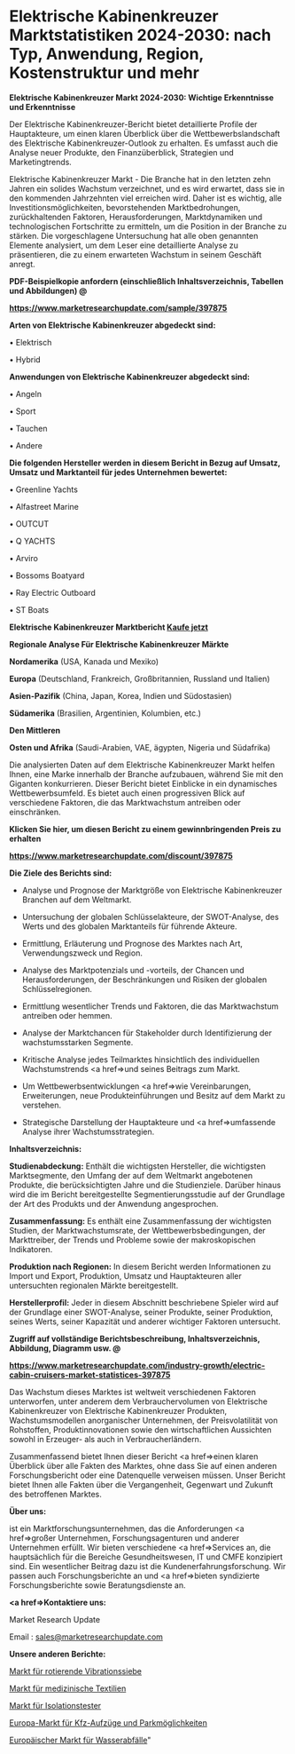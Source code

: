 # Elektrische Kabinenkreuzer Marktstatistiken 2024-2030: nach Typ, Anwendung, Region, Kostenstruktur und mehr

<strong>Elektrische Kabinenkreuzer Markt 2024-2030: Wichtige Erkenntnisse und Erkenntnisse</strong>

Der Elektrische Kabinenkreuzer-Bericht bietet detaillierte Profile der Hauptakteure, um einen klaren Überblick über die Wettbewerbslandschaft des Elektrische Kabinenkreuzer-Outlook zu erhalten. Es umfasst auch die Analyse neuer Produkte, den Finanzüberblick, Strategien und Marketingtrends.

Elektrische Kabinenkreuzer Markt - Die Branche hat in den letzten zehn Jahren ein solides Wachstum verzeichnet, und es wird erwartet, dass sie in den kommenden Jahrzehnten viel erreichen wird. Daher ist es wichtig, alle Investitionsmöglichkeiten, bevorstehenden Marktbedrohungen, zurückhaltenden Faktoren, Herausforderungen, Marktdynamiken und technologischen Fortschritte zu ermitteln, um die Position in der Branche zu stärken. Die vorgeschlagene Untersuchung hat alle oben genannten Elemente analysiert, um dem Leser eine detaillierte Analyse zu präsentieren, die zu einem erwarteten Wachstum in seinem Geschäft anregt.



<strong><b>PDF-Beispielkopie anfordern (einschließlich Inhaltsverzeichnis, Tabellen und Abbildungen) @ </b></strong>

<strong><a href=https://www.marketresearchupdate.com/sample/397875>

<strong>https://www.marketresearchupdate.com/sample/397875</u></a></strong></strong>



<strong>Arten von Elektrische Kabinenkreuzer abgedeckt sind:</strong>

• Elektrisch

• Hybrid



<strong>Anwendungen von Elektrische Kabinenkreuzer abgedeckt sind:</strong>

• Angeln

• Sport

• Tauchen

• Andere



<strong>Die folgenden Hersteller werden in diesem Bericht in Bezug auf Umsatz, Umsatz und Marktanteil für jedes Unternehmen bewertet:</strong>

• Greenline Yachts

• Alfastreet Marine

• OUTCUT

• Q YACHTS

• Arviro

• Bossoms Boatyard

• Ray Electric Outboard

• ST Boats



<strong>Elektrische Kabinenkreuzer Marktbericht <a href=https://www.marketresearchupdate.com/buynow/397875>Kaufe jetzt</a></strong>



<strong>Regionale Analyse Für Elektrische Kabinenkreuzer Märkte</strong>



<strong>Nordamerika</strong> (USA, Kanada und Mexiko)



<strong>Europa</strong> (Deutschland, Frankreich, Großbritannien, Russland und Italien)



<strong>Asien-Pazifik</strong> (China, Japan, Korea, Indien und Südostasien)



<strong>Südamerika</strong> (Brasilien, Argentinien, Kolumbien, etc.)



<strong>Den Mittleren</strong> 

<strong>Osten und Afrika</strong> (Saudi-Arabien, VAE, ägypten, Nigeria und Südafrika)

Die analysierten Daten auf dem Elektrische Kabinenkreuzer Markt helfen Ihnen, eine Marke innerhalb der Branche aufzubauen, während Sie mit den Giganten konkurrieren. Dieser Bericht bietet Einblicke in ein dynamisches Wettbewerbsumfeld. Es bietet auch einen progressiven Blick auf verschiedene Faktoren, die das Marktwachstum antreiben oder einschränken.



<strong>Klicken Sie hier, um diesen Bericht zu einem gewinnbringenden Preis zu erhalten
</strong>

<strong><a href=https://www.marketresearchupdate.com/discount/397875>https://www.marketresearchupdate.com/discount/397875</b></u></strong></a>



<strong>Die Ziele des Berichts sind:</strong>

- Analyse und Prognose der Marktgröße von Elektrische Kabinenkreuzer Branchen auf dem Weltmarkt.

- Untersuchung der globalen Schlüsselakteure, der SWOT-Analyse, des Werts und des globalen Marktanteils für führende Akteure.

- Ermittlung, Erläuterung und Prognose des Marktes nach Art, Verwendungszweck und Region.

- Analyse des Marktpotenzials und -vorteils, der Chancen und Herausforderungen, der Beschränkungen und Risiken der globalen Schlüsselregionen.

- Ermittlung wesentlicher Trends und Faktoren, die das Marktwachstum antreiben oder hemmen.

- Analyse der Marktchancen für Stakeholder durch Identifizierung der wachstumsstarken Segmente.

- Kritische Analyse jedes Teilmarktes hinsichtlich des individuellen Wachstumstrends <a href=>und</a> seines Beitrags zum Markt.

- Um Wettbewerbsentwicklungen <a href=>wie</a> Vereinbarungen, Erweiterungen, neue Produkteinführungen und Besitz auf dem Markt zu verstehen.

- Strategische Darstellung der Hauptakteure und <a href=>umfas</a>sende Analyse ihrer Wachstumsstrategien.



<strong>Inhaltsverzeichnis:</strong>



<strong>Studienabdeckung:</strong> Enthält die wichtigsten Hersteller, die wichtigsten Marktsegmente, den Umfang der auf dem Weltmarkt angebotenen Produkte, die berücksichtigten Jahre und die Studienziele. Darüber hinaus wird die im Bericht bereitgestellte Segmentierungsstudie auf der Grundlage der Art des Produkts und der Anwendung angesprochen.



<strong>Zusammenfassung:</strong> Es enthält eine Zusammenfassung der wichtigsten Studien, der Marktwachstumsrate, der Wettbewerbsbedingungen, der Markttreiber, der Trends und Probleme sowie der makroskopischen Indikatoren.



<strong>Produktion nach Regionen:</strong> In diesem Bericht werden Informationen zu Import und Export, Produktion, Umsatz und Hauptakteuren aller untersuchten regionalen Märkte bereitgestellt.



<strong>Herstellerprofil:</strong> Jeder in diesem Abschnitt beschriebene Spieler wird auf der Grundlage einer SWOT-Analyse, seiner Produkte, seiner Produktion, seines Werts, seiner Kapazität und anderer wichtiger Faktoren untersucht.



<strong><b>Zugriff auf vollständige Berichtsbeschreibung, Inhaltsverzeichnis, Abbildung, Diagramm usw. @ </b></strong>

<strong><a href=https://www.marketresearchupdate.com/industry-growth/electric-cabin-cruisers-market-statistices-397875>https://www.marketresearchupdate.com/industry-growth/electric-cabin-cruisers-market-statistices-397875</a></strong>

Das Wachstum dieses Marktes ist weltweit verschiedenen Faktoren unterworfen, unter anderem dem Verbrauchervolumen von Elektrische Kabinenkreuzer von Elektrische Kabinenkreuzer Produkten, Wachstumsmodellen anorganischer Unternehmen, der Preisvolatilität von Rohstoffen, Produktinnovationen sowie den wirtschaftlichen Aussichten sowohl in Erzeuger- als auch in Verbraucherländern.

Zusammenfassend bietet Ihnen dieser Bericht <a href=>einen</a> klaren Überblick über alle Fakten des Marktes, ohne dass Sie auf einen anderen Forschungsbericht oder eine Datenquelle verweisen müssen. Unser Bericht bietet Ihnen alle Fakten über die Vergangenheit, Gegenwart und Zukunft des betroffenen Marktes.



<strong>Über uns:</strong>

 ist ein Marktforschungsunternehmen, das die Anforderungen <a href=>großer</a> Unternehmen, Forschungsagenturen und anderer Unternehmen erfüllt. Wir bieten verschiedene <a href=>Services</a> an, die hauptsächlich für die Bereiche Gesundheitswesen, IT und CMFE konzipiert sind. Ein wesentlicher Beitrag dazu ist die Kundenerfahrungsforschung. Wir passen auch Forschungsberichte an und <a href=>bieten</a> syndizierte Forschungsberichte sowie Beratungsdienste an.



<strong><a href=>Kontaktiere uns:</a></strong>

Market Research Update

Email : sales@marketresearchupdate.com



<strong>Unsere anderen Berichte:</strong>

<a href=https://www.linkedin.com/pulse/rotary-vibrating-screens-market-2023-challenges>Markt für rotierende Vibrationssiebe</a>

<a href=https://www.linkedin.com/pulse/medical-textiles-market-2023-analysis-growth>Markt für medizinische Textilien</a>

<a href=https://www.linkedin.com/pulse/insulation-testers-market-size-trends-consumption>Markt für Isolationstester</a>

<a href=https://www.linkedin.com/pulse/europe-automotive-lifts-car-parking-market-size>Europa-Markt für Kfz-Aufzüge und Parkmöglichkeiten</a>

<a href=https://www.linkedin.com/pulse/europe-water-waste-market-2023-current-future-potential>Europäischer Markt für Wasserabfälle</a>"
